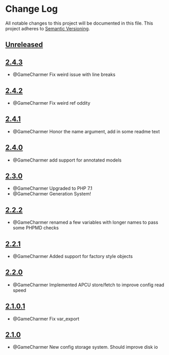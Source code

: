 
# Change Log
All notable changes to this project will be documented in this file.
This project adheres to [Semantic Versioning](http://semver.org/).

## [Unreleased](https://github.com/KongHack/Object-Manager/commits/master)




## [2.4.3](https://github.com/KongHack/Object-Manager/releases/tag/2.4.3)
 - @GameCharmer Fix weird issue with line breaks


## [2.4.2](https://github.com/KongHack/Object-Manager/releases/tag/2.4.2)
 - @GameCharmer Fix weird ref oddity


## [2.4.1](https://github.com/KongHack/Object-Manager/releases/tag/2.4.1)
 - @GameCharmer Honor the name argument, add in some readme text


## [2.4.0](https://github.com/KongHack/Object-Manager/releases/tag/2.4.0)
 - @GameCharmer add support for annotated models
 

## [2.3.0](https://github.com/KongHack/Object-Manager/releases/tag/2.3.0)
 - @GameCharmer Upgraded to PHP 7.1
 - @GameCharmer Generation System!


## [2.2.2](https://github.com/KongHack/Object-Manager/releases/tag/2.2.2)
 - @GameCharmer renamed a few variables with longer names to pass some PHPMD checks


## [2.2.1](https://github.com/KongHack/Object-Manager/releases/tag/2.2.1)
 - @GameCharmer Added support for factory style objects


## [2.2.0](https://github.com/KongHack/Object-Manager/releases/tag/2.2.0)
 - @GameCharmer Implemented APCU store/fetch to improve config read speed


## [2.1.0.1](https://github.com/KongHack/Object-Manager/releases/tag/2.1.1)
 - @GameCharmer Fix var_export


## [2.1.0](https://github.com/KongHack/Object-Manager/releases/tag/2.1.0)
 - @GameCharmer New config storage system.  Should improve disk io
 